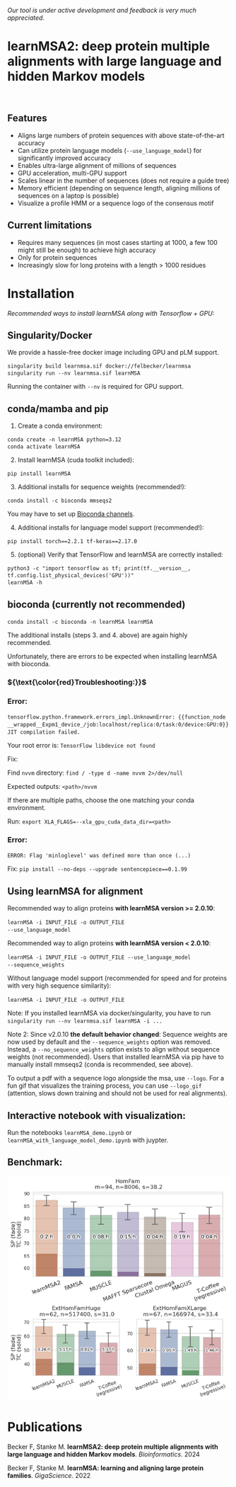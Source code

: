 *Our tool is under active development and feedback is very much appreciated.*

# learnMSA2: deep protein multiple alignments with large language and hidden Markov models

<img src="https://github.com/Gaius-Augustus/learnMSA/blob/main/logo/training_loop.gif" alt="" loop=infinite>

## Features

- Aligns large numbers of protein sequences with above state-of-the-art accuracy
- Can utilize protein language models (`--use_language_model`) for significantly improved accuracy
- Enables ultra-large alignment of millions of sequences 
- GPU acceleration, multi-GPU support
- Scales linear in the number of sequences (does not require a guide tree)
- Memory efficient (depending on sequence length, aligning millions of sequences on a laptop is possible)
- Visualize a profile HMM or a sequence logo of the consensus motif

## Current limitations

- Requires many sequences (in most cases starting at 1000, a few 100 might still be enough) to achieve high accuracy
- Only for protein sequences
- Increasingly slow for long proteins with a length > 1000 residues

# Installation

*Recommended ways to install learnMSA along with Tensorflow + GPU:*

## Singularity/Docker

We provide a hassle-free docker image including GPU and pLM support.

```
singularity build learnmsa.sif docker://felbecker/learnmsa
singularity run --nv learnmsa.sif learnMSA
```

Running the container with `--nv` is required for GPU support.

## conda/mamba and pip

1. Create a conda environment:

```
conda create -n learnMSA python=3.12
conda activate learnMSA
```

2. Install learnMSA (cuda toolkit included):

```
pip install learnMSA
```

3. Additional installs for sequence weights (recommended!):
   
```
conda install -c bioconda mmseqs2
```

You may have to set up [Bioconda channels](https://bioconda.github.io/).

4. Additional installs for language model support (recommended!):
   
```
pip install torch==2.2.1 tf-keras==2.17.0
```

5. (optional) Verify that TensorFlow and learnMSA are correctly installed:

```
python3 -c "import tensorflow as tf; print(tf.__version__, tf.config.list_physical_devices('GPU'))"
learnMSA -h
```

## bioconda (currently not recommended)

`conda install -c bioconda -n learnMSA learnMSA`

The additional installs (steps 3. and 4. above) are again highly recommended.

Unfortunately, there are errors to be expected when installing learnMSA with bioconda.

### ${\text{\color{red}Troubleshooting:}}$

### Error:
`tensorflow.python.framework.errors_impl.UnknownError: {{function_node __wrapped__Expm1_device_/job:localhost/replica:0/task:0/device:GPU:0}} JIT compilation failed.`

Your root error is:
`TensorFlow libdevice not found`

Fix:

Find `nvvm` directory:
`find / -type d -name nvvm 2>/dev/null`

Expected outputs:
`<path>/nvvm`

If there are multiple paths, choose the one matching your conda environment.

Run:
`export XLA_FLAGS=--xla_gpu_cuda_data_dir=<path>`


### Error:
`ERROR: Flag 'minloglevel' was defined more than once (...)`

Fix:
`pip install --no-deps --upgrade sentencepiece==0.1.99`



## Using learnMSA for alignment

Recommended way to align proteins **with learnMSA version >= 2.0.10**:

<code>learnMSA -i INPUT_FILE -o OUTPUT_FILE --use_language_model</code>


Recommended way to align proteins **with learnMSA version < 2.0.10**:

<code>learnMSA -i INPUT_FILE -o OUTPUT_FILE --use_language_model --sequence_weights</code>

Without language model support (recommended for speed and for proteins with very high sequence similarity):

<code>learnMSA -i INPUT_FILE -o OUTPUT_FILE</code>

Note: If you installed learnMSA via docker/singularity, you have to run `singularity run --nv learnmsa.sif learnMSA -i ...`

Note 2: Since v2.0.10 **the default behavior changed**: Sequence weights are now used by default and the `--sequence_weights` option was removed. Instead, a `--no_sequence_weights` option exists to align without sequence weights (not recommended). Users that installed learnMSA via pip have to manually install mmseqs2 (conda is recommended, see above).

To output a pdf with a sequence logo alongside the msa, use `--logo`. For a fun gif that visualizes the training process, you can use `--logo_gif` (attention, slows down training and should not be used for real alignments).
  
## Interactive notebook with visualization:

Run the notebooks <code>learnMSA_demo.ipynb</code> or <code>learnMSA_with_language_model_demo.ipynb</code> with juypter.
  
## Benchmark:

![alt text](https://github.com/felbecker/snakeMSA/blob/main/plots/barplots.png?raw=true)

# Publications

Becker F, Stanke M. **learnMSA2: deep protein multiple alignments with large language and hidden Markov models**. *Bioinformatics*. 2024

Becker F, Stanke M. **learnMSA: learning and aligning large protein families**. *GigaScience*. 2022
